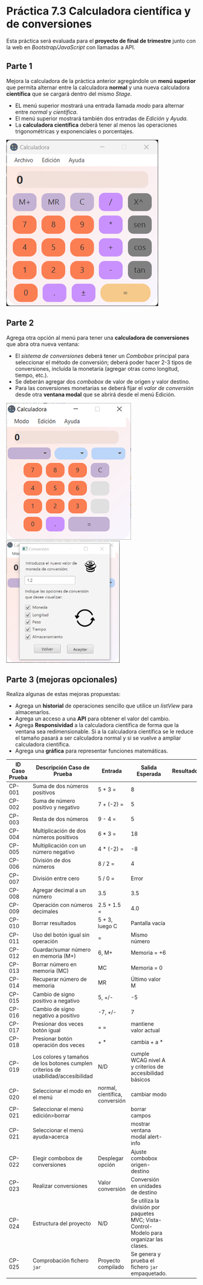 # Práctica 7.3 Calculadora científica y de conversiones

Esta práctica será evaluada para el **proyecto de final de trimestre** junto con la web en *Bootstrap/JavaScript* con llamadas a API.


## Parte 1

Mejora la calculadora de la práctica anterior agregándole un **menú superior** que permita alternar entre la calculadora **normal** y una nueva calculadora **científica** que se cargará dentro del mismo *Stage*.

- EL menú superior mostrará una entrada llamada *modo* para alternar entre *normal* y *científica*.
- El menú superior mostrará también dos entradas de *Edición* y *Ayuda*.
- La **calculadora científica** deberá tener al menos las operaciones trigonométricas y exponenciales o porcentajes.

![](media/bdec2b6b440937887cd40bd8192d909d.png) 


## Parte 2

Agrega otra opción al menú para tener una **calculadora de conversiones** que abra otra nueva ventana:

- El *sistema de conversiones* deberá tener un *Combobox* principal para seleccionar el método de conversión; deberá poder hacer 2-3 tipos de conversiones, incluída la monetaria (agregar otras como longitud, tiempo, etc.). 
- Se deberán agregar dos *combobox* de valor de origen y valor destino. 
- Para las conversiones monetarias se deberá fijar el *valor de conversión* desde otra **ventana modal** que se abrirá desde el menú Edición.

![](media/126bf43674a0d594d81f65c6646a27ef.png) ![](media/VentanaValorconversiones-Calculadora.png) 

## Parte 3 (mejoras opcionales)

Realiza algunas de estas mejoras propuestas:

- Agrega un **historial** de operaciones sencillo que utilice un *listView* para almacenarlos.
- Agrega un acceso a una **API** para obtener el valor del cambio.
- Agrega **Responsividad** a la calculadora científica de forma que la ventana sea redimensionable. Si a la calculadora científica se le reduce el tamaño pasará a ser calculadora normal y si se vuelve a ampliar calculadora científica.
- Agrega una **gráfica** para representar funciones matemáticas.

| ID Caso Prueba | Descripción Caso de Prueba                         | Entrada            | Salida Esperada | Resultado |
|---------------|-------------------------------------------------|--------------------|----------------|-----------|
| CP-001       | Suma de dos números positivos                    | 5 + 3 =            | 8              |           |
| CP-002       | Suma de número positivo y negativo               | 7 + (-2) =         | 5              |           |
| CP-003       | Resta de dos números                             | 9 - 4 =            | 5              |           |
| CP-004       | Multiplicación de dos números positivos          | 6 * 3 =            | 18             |           |
| CP-005       | Multiplicación con un número negativo            | 4 * (-2) =         | -8             |           |
| CP-006       | División de dos números                          | 8 / 2 =            | 4              |           |
| CP-007       | División entre cero                              | 5 / 0 =            | Error          |           |
| CP-008       | Agregar decimal a un número                      | 3.5                | 3.5            |           |
| CP-009       | Operación con números decimales                  | 2.5 + 1.5 =        | 4.0            |           |
| CP-010       | Borrar resultados                                | 5 + 3, luego C     | Pantalla vacía |           |
| CP-011       | Uso del botón igual sin operación                | =                  | Mismo número   |           |
| CP-012       | Guardar/sumar número en memoria (M+)             | 6, M+              | Memoria = +6   |           |
| CP-013       | Borrar número en memoria (MC)                    | MC                 | Memoria = 0    |           |
| CP-014       | Recuperar número de memoria                      | MR                 | Último valor M |           |
| CP-015       | Cambio de signo positivo a negativo              | 5, +/-             | -5             |           |
| CP-016       | Cambio de signo negativo a positivo              | -7, +/-            | 7              |           |
| CP-017       | Presionar dos veces botón igual                  | = =                | mantiene valor actual |           |
| CP-018       | Presionar botón operación dos veces              | + *                | cambia + a *   |           |
| CP-019       | Los colores y tamaños de los botones cumplen criterios de usabilidad/accesibilidad    | N/D           |  cumple WCAG nivel A y criterios de accesibilidad básicos   |      |
| CP-020       | Seleccionar el modo en el menú                   | normal, científica, conversión       | cambiar modo   |           |
| CP-021       | Seleccionar el menú edición>borrar               |                    | borrar campos   |           |
| CP-021       | Seleccionar el menú ayuda>acerca                 |                    | mostrar ventana modal alert-info   |           |
| CP-022       | Elegir combobox de conversiones                  | Desplegar opción   | Ajuste combobox origen-destino   |           |
| CP-023       | Realizar conversiones                            | Valor conversión   | Conversión en unidades de destino   |           |
| CP-024       | Estructura del proyecto                          | N/D                | Se utiliza la división por paquetes MVC; Vista-Control-Modelo para organizar las clases. |     |
| CP-025       | Comprobación fichero `jar`                       | Proyecto compilado | Se genera y prueba el fichero `jar` empaquetado. |  |